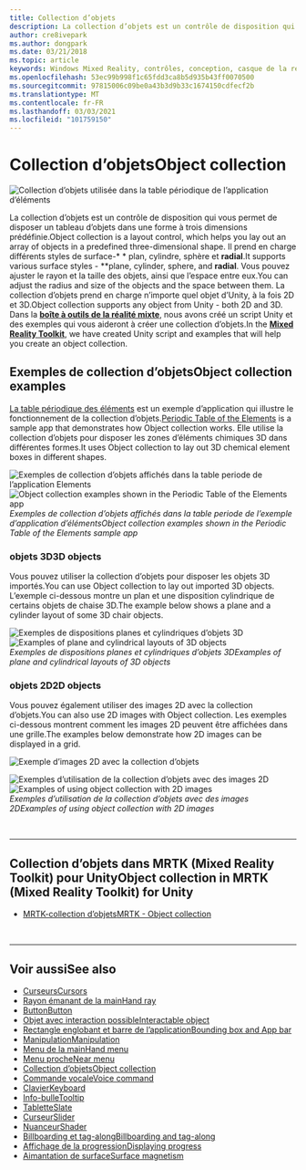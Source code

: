```yaml
---
title: Collection d’objets
description: La collection d’objets est un contrôle de disposition qui vous permet de disposer un tableau d’objets dans une forme à trois dimensions prédéfinie.
author: cre8ivepark
ms.author: dongpark
ms.date: 03/21/2018
ms.topic: article
keywords: Windows Mixed Reality, contrôles, conception, casque de la réalité mixte, casque Windows Mixed realisation, casque de réalité virtuelle, HoloLens, collection d’objets, 2D, 3D, MRTK, kit de pratiques de réalité mixte
ms.openlocfilehash: 53ec99b998f1c65fdd3ca8b5d935b43ff0070500
ms.sourcegitcommit: 97815006c09be0a43b3d9b33c1674150cdfecf2b
ms.translationtype: MT
ms.contentlocale: fr-FR
ms.lasthandoff: 03/03/2021
ms.locfileid: "101759150"
---
```

# <a name="object-collection"></a><span data-ttu-id="71f7e-104">Collection d’objets</span><span class="sxs-lookup"><span data-stu-id="71f7e-104">Object collection</span></span>

![Collection d’objets utilisée dans la table périodique de l’application d’éléments](images/UX_Hero_ObjectCollection.jpg)<br>

<span data-ttu-id="71f7e-106">La collection d’objets est un contrôle de disposition qui vous permet de disposer un tableau d’objets dans une forme à trois dimensions prédéfinie.</span><span class="sxs-lookup"><span data-stu-id="71f7e-106">Object collection is a layout control, which helps you lay out an array of objects in a predefined three-dimensional shape.</span></span> <span data-ttu-id="71f7e-107">Il prend en charge différents styles de surface-\* \* plan, cylindre, sphère et **radial**.</span><span class="sxs-lookup"><span data-stu-id="71f7e-107">It supports various surface styles - \*\*plane, cylinder, sphere, and **radial**.</span></span> <span data-ttu-id="71f7e-108">Vous pouvez ajuster le rayon et la taille des objets, ainsi que l’espace entre eux.</span><span class="sxs-lookup"><span data-stu-id="71f7e-108">You can adjust the radius and size of the objects and the space between them.</span></span> <span data-ttu-id="71f7e-109">La collection d’objets prend en charge n’importe quel objet d’Unity, à la fois 2D et 3D.</span><span class="sxs-lookup"><span data-stu-id="71f7e-109">Object collection supports any object from Unity - both 2D and 3D.</span></span> <span data-ttu-id="71f7e-110">Dans la **[boîte à outils de la réalité mixte](https://microsoft.github.io/MixedRealityToolkit-Unity/Documentation/README_ObjectCollection.html)**, nous avons créé un script Unity et des exemples qui vous aideront à créer une collection d’objets.</span><span class="sxs-lookup"><span data-stu-id="71f7e-110">In the **[Mixed Reality Toolkit](https://microsoft.github.io/MixedRealityToolkit-Unity/Documentation/README_ObjectCollection.html)**, we have created Unity script and examples that will help you create an object collection.</span></span>

## <a name="object-collection-examples"></a><span data-ttu-id="71f7e-111">Exemples de collection d’objets</span><span class="sxs-lookup"><span data-stu-id="71f7e-111">Object collection examples</span></span>

<span data-ttu-id="71f7e-112">[La table périodique des éléments](../develop/unity/periodic-table-of-the-elements.md) est un exemple d’application qui illustre le fonctionnement de la collection d’objets.</span><span class="sxs-lookup"><span data-stu-id="71f7e-112">[Periodic Table of the Elements](../develop/unity/periodic-table-of-the-elements.md) is a sample app that demonstrates how Object collection works.</span></span> <span data-ttu-id="71f7e-113">Elle utilise la collection d’objets pour disposer les zones d’éléments chimiques 3D dans différentes formes.</span><span class="sxs-lookup"><span data-stu-id="71f7e-113">It uses Object collection to lay out 3D chemical element boxes in different shapes.</span></span>

<span data-ttu-id="71f7e-114">![Exemples de collection d’objets affichés dans la table periode de l’application Elements](images/periodictable-collections-1000px.jpg)</span><span class="sxs-lookup"><span data-stu-id="71f7e-114">![Object collection examples shown in the Periodic Table of the Elements app](images/periodictable-collections-1000px.jpg)</span></span><br>
<span data-ttu-id="71f7e-115">*Exemples de collection d’objets affichés dans la table periode de l’exemple d’application d’éléments*</span><span class="sxs-lookup"><span data-stu-id="71f7e-115">*Object collection examples shown in the Periodic Table of the Elements sample app*</span></span>

### <a name="3d-objects"></a><span data-ttu-id="71f7e-116">objets 3D</span><span class="sxs-lookup"><span data-stu-id="71f7e-116">3D objects</span></span>

<span data-ttu-id="71f7e-117">Vous pouvez utiliser la collection d’objets pour disposer les objets 3D importés.</span><span class="sxs-lookup"><span data-stu-id="71f7e-117">You can use Object collection to lay out imported 3D objects.</span></span> <span data-ttu-id="71f7e-118">L’exemple ci-dessous montre un plan et une disposition cylindrique de certains objets de chaise 3D.</span><span class="sxs-lookup"><span data-stu-id="71f7e-118">The example below shows a plane and a cylinder layout of some 3D chair objects.</span></span>

<span data-ttu-id="71f7e-119">![Exemples de dispositions planes et cylindriques d’objets 3D](images/objectcollection-3dobjects-1000px.jpg)</span><span class="sxs-lookup"><span data-stu-id="71f7e-119">![Examples of plane and cylindrical layouts of 3D objects](images/objectcollection-3dobjects-1000px.jpg)</span></span><br>
<span data-ttu-id="71f7e-120">*Exemples de dispositions planes et cylindriques d’objets 3D*</span><span class="sxs-lookup"><span data-stu-id="71f7e-120">*Examples of plane and cylindrical layouts of 3D objects*</span></span>

### <a name="2d-objects"></a><span data-ttu-id="71f7e-121">objets 2D</span><span class="sxs-lookup"><span data-stu-id="71f7e-121">2D objects</span></span>

<span data-ttu-id="71f7e-122">Vous pouvez également utiliser des images 2D avec la collection d’objets.</span><span class="sxs-lookup"><span data-stu-id="71f7e-122">You can also use 2D images with Object collection.</span></span> <span data-ttu-id="71f7e-123">Les exemples ci-dessous montrent comment les images 2D peuvent être affichées dans une grille.</span><span class="sxs-lookup"><span data-stu-id="71f7e-123">The examples below demonstrate how 2D images can be displayed in a grid.</span></span>

![Exemple d’images 2D avec la collection d’objets](images/940px-layout-3dobjects-3.jpg)

<span data-ttu-id="71f7e-125">![Exemples d’utilisation de la collection d’objets avec des images 2D](images/940px-layout-2dimages.jpg)</span><span class="sxs-lookup"><span data-stu-id="71f7e-125">![Examples of using object collection with 2D images](images/940px-layout-2dimages.jpg)</span></span><br>
<span data-ttu-id="71f7e-126">*Exemples d’utilisation de la collection d’objets avec des images 2D*</span><span class="sxs-lookup"><span data-stu-id="71f7e-126">*Examples of using object collection with 2D images*</span></span>

<br>

---

## <a name="object-collection-in-mrtk-mixed-reality-toolkit-for-unity"></a><span data-ttu-id="71f7e-127">Collection d’objets dans MRTK (Mixed Reality Toolkit) pour Unity</span><span class="sxs-lookup"><span data-stu-id="71f7e-127">Object collection in MRTK (Mixed Reality Toolkit) for Unity</span></span>

* [<span data-ttu-id="71f7e-128">MRTK-collection d’objets</span><span class="sxs-lookup"><span data-stu-id="71f7e-128">MRTK - Object collection</span></span>](https://docs.microsoft.com/windows/mixed-reality/mrtk-docs/features/ux-building-blocks/object-collection.md)

<br>

---

## <a name="see-also"></a><span data-ttu-id="71f7e-129">Voir aussi</span><span class="sxs-lookup"><span data-stu-id="71f7e-129">See also</span></span>

* [<span data-ttu-id="71f7e-130">Curseurs</span><span class="sxs-lookup"><span data-stu-id="71f7e-130">Cursors</span></span>](cursors.md)
* [<span data-ttu-id="71f7e-131">Rayon émanant de la main</span><span class="sxs-lookup"><span data-stu-id="71f7e-131">Hand ray</span></span>](point-and-commit.md)
* [<span data-ttu-id="71f7e-132">Button</span><span class="sxs-lookup"><span data-stu-id="71f7e-132">Button</span></span>](button.md)
* [<span data-ttu-id="71f7e-133">Objet avec interaction possible</span><span class="sxs-lookup"><span data-stu-id="71f7e-133">Interactable object</span></span>](interactable-object.md)
* [<span data-ttu-id="71f7e-134">Rectangle englobant et barre de l’application</span><span class="sxs-lookup"><span data-stu-id="71f7e-134">Bounding box and App bar</span></span>](app-bar-and-bounding-box.md)
* [<span data-ttu-id="71f7e-135">Manipulation</span><span class="sxs-lookup"><span data-stu-id="71f7e-135">Manipulation</span></span>](direct-manipulation.md)
* [<span data-ttu-id="71f7e-136">Menu de la main</span><span class="sxs-lookup"><span data-stu-id="71f7e-136">Hand menu</span></span>](hand-menu.md)
* [<span data-ttu-id="71f7e-137">Menu proche</span><span class="sxs-lookup"><span data-stu-id="71f7e-137">Near menu</span></span>](near-menu.md)
* [<span data-ttu-id="71f7e-138">Collection d’objets</span><span class="sxs-lookup"><span data-stu-id="71f7e-138">Object collection</span></span>](object-collection.md)
* [<span data-ttu-id="71f7e-139">Commande vocale</span><span class="sxs-lookup"><span data-stu-id="71f7e-139">Voice command</span></span>](voice-input.md)
* [<span data-ttu-id="71f7e-140">Clavier</span><span class="sxs-lookup"><span data-stu-id="71f7e-140">Keyboard</span></span>](keyboard.md)
* [<span data-ttu-id="71f7e-141">Info-bulle</span><span class="sxs-lookup"><span data-stu-id="71f7e-141">Tooltip</span></span>](tooltip.md)
* [<span data-ttu-id="71f7e-142">Tablette</span><span class="sxs-lookup"><span data-stu-id="71f7e-142">Slate</span></span>](slate.md)
* [<span data-ttu-id="71f7e-143">Curseur</span><span class="sxs-lookup"><span data-stu-id="71f7e-143">Slider</span></span>](slider.md)
* [<span data-ttu-id="71f7e-144">Nuanceur</span><span class="sxs-lookup"><span data-stu-id="71f7e-144">Shader</span></span>](shader.md)
* [<span data-ttu-id="71f7e-145">Billboarding et tag-along</span><span class="sxs-lookup"><span data-stu-id="71f7e-145">Billboarding and tag-along</span></span>](billboarding-and-tag-along.md)
* [<span data-ttu-id="71f7e-146">Affichage de la progression</span><span class="sxs-lookup"><span data-stu-id="71f7e-146">Displaying progress</span></span>](progress.md)
* [<span data-ttu-id="71f7e-147">Aimantation de surface</span><span class="sxs-lookup"><span data-stu-id="71f7e-147">Surface magnetism</span></span>](surface-magnetism.md)
